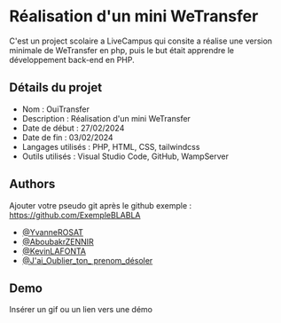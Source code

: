 # Réalisation d'un mini WeTransfer

C'est un project scolaire a LiveCampus qui consite a réalise une version minimale de WeTransfer en php, puis le but était apprendre le développement back-end en PHP.




## Détails du projet
* Nom : OuiTransfer
* Description : Réalisation d'un mini WeTransfer
* Date de début : 27/02/2024
* Date de fin : 03/02/2024
* Langages utilisés : PHP, HTML, CSS, tailwindcss
* Outils utilisés : Visual Studio Code, GitHub, WampServer

## Authors
Ajouter votre pseudo git après le github exemple : https://github.com/ExempleBLABLA

- [@YvanneROSAT](https://github.com/YvanneROSAT)
- [@AboubakrZENNIR](https://github.com/)
- [@KevinLAFONTA](https://github.com/)
- [@J'ai_Oublier_ton_ prenom_désoler](https://github.com/)

## Demo

Insérer un gif ou un lien vers une démo

